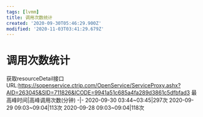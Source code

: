 ```yaml
---
tags: [lvmm]
title: 调用次数统计
created: '2020-09-30T05:46:29.900Z'
modified: '2020-11-03T03:41:29.679Z'
---
```


# 调用次数统计
获取resourceDetail接口
URL:https://sopenservice.ctrip.com/OpenService/ServiceProxy.ashx?AID=263045&SID=711826&ICODE=9941a51c685a4fa289d3861c5dfbfad3
最高峰时间|高峰调用次数(分钟)
-|-
2020-09-30 03:44~03:45|297次 
2020-09-29 09:03~09:04|113次
2020-09-28 09:03~09:04|118次


